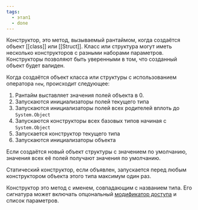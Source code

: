 ```yaml
---
tags:
  - этап1
  - done
---
```


Конструктор, это метод, вызываемый рантаймом, когда создаётся объект [[class]] или [[Struct]]. Класс или структура могут иметь несколько конструкторов с разными наборами параметров. Конструкторы позволяют быть уверенными в том, что созданный объект будет валиден.

Когда создаётся объект класса или структуры с использованием оператора `new`, происходит следующее:

1. Рантайм выставляет значения полей объекта в 0.
2. Запускаются инициализаторы полей текущего типа
3. Запускаются инициализаторы полей всех родителей вплоть до `System.Object`
4. Запускаются конструкторы всех базовых типов начиная с `System.Object`
5. Запускается конструктор текущего типа
6. Запускаются инициализаторы объекта

Если создаётся новый объект структуры с значением по умолчанию, значения всех её полей получают значения по умолчанию.

Статический конструктор, если объявлен, запускается перед любым конструктором объекта этого типа максимум один раз.

Конструктор это метод с именем, совпадающим с названием типа. Его сигнатура может включать опцональный [модификатор доступа](Модификаторы%20доступа) и список параметров.